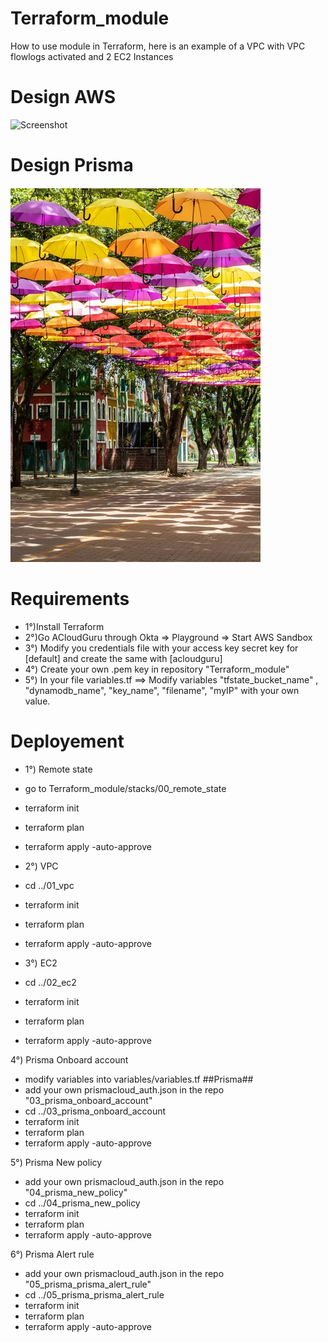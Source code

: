 # Terraform_module
How to use module in Terraform, here is an example of a VPC with VPC flowlogs activated and 2 EC2 Instances


# Design AWS
![Screenshot](terraform_module_design.drawio.png)

# Design Prisma
![Screenshot](umbrella.png)

# Requirements
- 1°)Install Terraform
- 2°)Go ACloudGuru through Okta => Playground => Start AWS Sandbox
- 3°) Modify you credentials file with your access key secret key for [default] and create the same with [acloudguru]
- 4°) Create your own .pem key in repository "Terraform_module"
- 5°) In your file variables.tf ==> Modify variables "tfstate_bucket_name" , "dynamodb_name", "key_name", "filename", "myIP" with your own value.



# Deployement
- 1°)  Remote state
- go to Terraform_module/stacks/00_remote_state
- terraform init
- terraform plan 
- terraform apply -auto-approve

- 2°) VPC
- cd ../01_vpc
- terraform init
- terraform plan 
- terraform apply -auto-approve

- 3°) EC2
- cd ../02_ec2
- terraform init
- terraform plan 
- terraform apply -auto-approve


 4°) Prisma Onboard account
- modify variables into variables/variables.tf ##Prisma##
- add your own prismacloud_auth.json in the repo "03_prisma_onboard_account"
- cd ../03_prisma_onboard_account
- terraform init
- terraform plan 
- terraform apply -auto-approve

 5°) Prisma New policy
- add your own prismacloud_auth.json in the repo "04_prisma_new_policy"
- cd ../04_prisma_new_policy
- terraform init
- terraform plan 
- terraform apply -auto-approve

 6°) Prisma Alert rule
- add your own prismacloud_auth.json in the repo "05_prisma_prisma_alert_rule"
- cd ../05_prisma_prisma_alert_rule
- terraform init
- terraform plan 
- terraform apply -auto-approve

